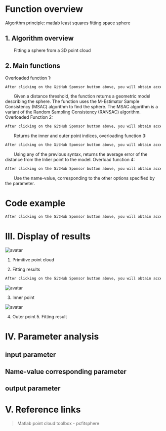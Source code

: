 #  Function overview 

 Algorithm principle: matlab least squares fitting space sphere 

##  1. Algorithm overview 

   Fitting a sphere from a 3D point cloud 

##  2. Main functions 

 Overloaded function 1: 

  ```python  
After clicking on the GitHub Sponsor button above, you will obtain access permissions to my private code repository ( https://github.com/slowlon/my_code_bar ) to view this blog code. By searching the code number of this blog, you can find the code you need, code number is: 2024020309574595763
  ```  
   Given a distance threshold, the function returns a geometric model describing the sphere. The function uses the M-Estimator Sample Consistency (MSAC) algorithm to find the sphere. The MSAC algorithm is a variant of the Random Sampling Consistency (RANSAC) algorithm. Overloaded Function 2: 

  ```python  
After clicking on the GitHub Sponsor button above, you will obtain access permissions to my private code repository ( https://github.com/slowlon/my_code_bar ) to view this blog code. By searching the code number of this blog, you can find the code you need, code number is: 2024020309574595763
  ```  
   Returns the inner and outer point indices, overloading function 3: 

  ```python  
After clicking on the GitHub Sponsor button above, you will obtain access permissions to my private code repository ( https://github.com/slowlon/my_code_bar ) to view this blog code. By searching the code number of this blog, you can find the code you need, code number is: 2024020309574595763
  ```  
   Using any of the previous syntax, returns the average error of the distance from the Inlier point to the model. Overload function 4: 

  ```python  
After clicking on the GitHub Sponsor button above, you will obtain access permissions to my private code repository ( https://github.com/slowlon/my_code_bar ) to view this blog code. By searching the code number of this blog, you can find the code you need, code number is: 2024020309574595763
  ```  
   Use the name-value, corresponding to the other options specified by the parameter. 

#  Code example 

  ```python  
After clicking on the GitHub Sponsor button above, you will obtain access permissions to my private code repository ( https://github.com/slowlon/my_code_bar ) to view this blog code. By searching the code number of this blog, you can find the code you need, code number is: 2024020309574595763
  ```  
#  III. Display of results 

 ![avatar]( adc4f0d008f048448b5a8ff078e86c23.png) 

 1. Primitive point cloud  

 2. Fitting results 

  ```python  
After clicking on the GitHub Sponsor button above, you will obtain access permissions to my private code repository ( https://github.com/slowlon/my_code_bar ) to view this blog code. By searching the code number of this blog, you can find the code you need, code number is: 2024020309574595763
  ```  
 ![avatar]( 9cd3a0fa5a164bab95f90ce7766dc148.png) 

 3. Inner point  

 ![avatar]( a4670fd812714d6a8311e69ba153e66c.png) 

 4. Outer point 5. Fitting result  

#  IV. Parameter analysis 

##  input parameter 

##  Name-value corresponding parameter 

##  output parameter 

#  V. Reference links 

>  Matlab point cloud toolbox - pcfitsphere 

